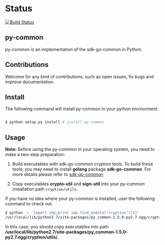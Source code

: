 # Status

[![Build Status](https://travis-ci.org/arxanchain/py-common.svg?branch=master)](https://travis-ci.org/arxanchain/py-common)

## py-common

py-common is an implementation of the sdk-go-common in Python.

## Contributions

Welcome for any kind of contributions, such as open issues, fix bugs and improve documentation.

## Install

The following command will install py-common in your python environment.

```sh

$ python setup.py install # install py-common
```

## Usage

**Note:** Before using the py-common in your operating system, you need to make a two-step preparation:

1. Build executables with sdk-go-common cryption tools. To build these tools, you may need to install **golang** package **sdk-go-common**. For more details please refer to [sdk-go-common](https://github.com/arxanchain/sdk-go-common/tree/master/crypto/tools/README.md)

2. Copy executables **crypto-util** and **sign-util** into your py-common installation path `cryption/utils`.

If you have no idea where your py-common is installed, user the following command to check out.

```sh
$ python -c 'import imp;print imp.find_module("cryption")[1]'
/usr/local/lib/python2.7/site-packages/py_common-1.5.0-py2.7.egg/cryption
```

In this case, you should copy executables into path **/usr/local/lib/python2.7/site-packages/py_common-1.5.0-py2.7.egg/cryption/utils/**.
